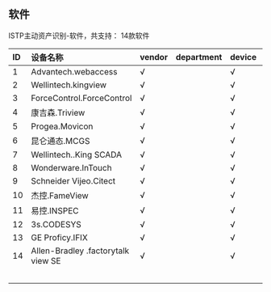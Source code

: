 ## 软件

ISTP主动资产识别-软件，共支持： 14款软件

|ID|设备名称|vendor|department|device|type|hwversion|softversion|other|
|:--|:--|:--|:--|:--|:--|:--|:--|:--|
|1|Advantech.webaccess|√||√|√||||
|2|Wellintech.kingview|√||√|√||||
|3|ForceControl.ForceControl|√||√|√||||
|4|康吉森.Triview|√||√|√||||
|5|Progea.Movicon|√||√|√||||
|6|昆仑通态.MCGS|√||√|√||||
|7|Wellintech..King SCADA|√||√|√||||
|8|Wonderware.InTouch|√||√|√||||
|9|Schneider Vijeo.Citect|√||√|√||||
|10|杰控.FameView|√||√|√||||
|11|易控.INSPEC|√||√|√||||
|12|3s.CODESYS |√||√|√||||
|13|GE Proficy.IFIX|√||√|√||||
|14|Allen-Bradley .factorytalk view SE|√||√|√||||
||||||||共计|14|
